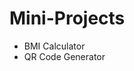 # Mini-Projects

+ BMI Calculator
+ QR Code Generator
<!--
+ Palindrome Checker
+ Simple Calculator
+ Website Blocker
+ Byte Code File Generator
-->
